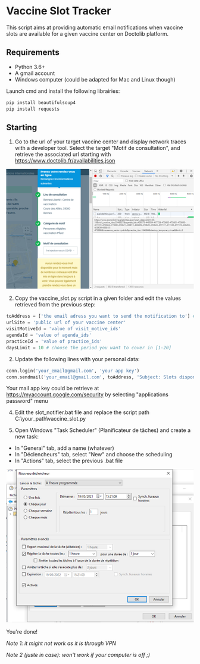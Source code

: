 # Vaccine Slot Tracker

This script aims at providing automatic email notifications when vaccine slots are available for a given vaccine center on Doctolib platform.

## Requirements
- Python 3.6+
- A gmail account
- Windows computer (could be adapted for Mac and Linux though)

Launch cmd and install the following librairies:

```python
pip install beautifulsoup4
pip install requests
```

## Starting

1. Go to the url of your target vaccine center and display network traces with a developer tool. Select the target "Motif de consultation", and retrieve the associated url starting with https://www.doctolib.fr/availabilities.json

![network](https://github.com/labbeth/vaccine_slot/blob/fba129ab02d0395d2f86fa8659073b48861c9aef/media/availabilites.png)

2. Copy the vaccine_slot.py script in a given folder and edit the values retrieved from the previous step:

```python
toAddress = ['the email adress you want to send the notification to'] # Could be a non-gmail adress
urlSite = 'public url of your vaccine center'
visitMotiveId = 'value of visit_motive_ids' 
agendaId = 'value of agenda_ids' 
practiceId = 'value of practice_ids'
daysLimit = 10 # choose the period you want to cover in [1-20]
```

2. Update the following lines with your personal data:

```python
conn.login('your_email@gmail.com', 'your app key')
conn.sendmail('your_email@gmail.com', toAddress, 'Subject: Slots disponibles !\n\n%s\n\n%s' % (urlSite, slot_dispo))
```

Your mail app key could be retrieve at https://myaccount.google.com/security by selecting "applications password" menu

4. Edit the slot_notifier.bat file and replace the script path C:\your_path\vaccine_slot.py

5. Open Windows "Task Scheduler" (Planificateur de tâches) and create a new task:
  * In "General" tab, add a name (whatever)
  * In "Déclencheurs" tab, select "New" and choose the scheduling
  * In "Actions" tab, select the previous .bat file

![task](https://github.com/labbeth/vaccine_slot/blob/ad6e191bc917759f93148db99a200bf04aa74bf5/media/task.png)

You're done!

*Note 1: it might not work as it is through VPN*

*Note 2 (juste in case): won't work if your computer is off ;)*

